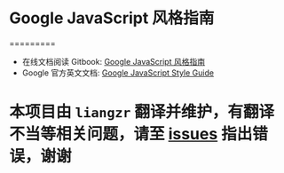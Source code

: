 # Google JavaScript 风格指南
=========

* 在线文档阅读 Gitbook: [Google JavaScript 风格指南](https://liangzr.gitbooks.io/google-javascript/content/)
* Google 官方英文文档: [Google JavaScript Style Guide](https://google.github.io/styleguide/jsguide.html)

# 本项目由 `liangzr` 翻译并维护，有翻译不当等相关问题，请至 [issues](https://github.com/liangzr/zh-google-javascript-sytleguide/issues) 指出错误，谢谢